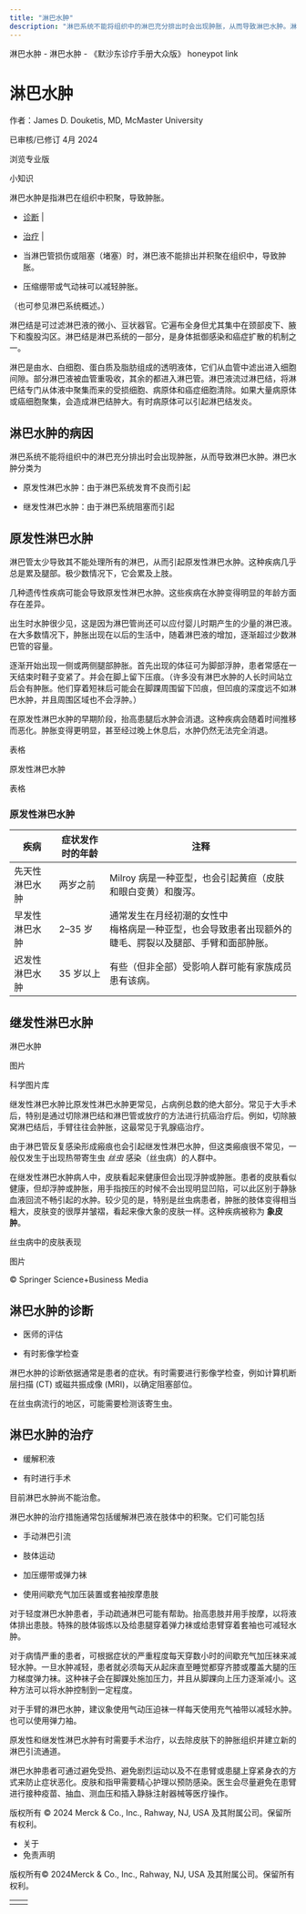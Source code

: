 ```yaml
---
title: "淋巴水肿"
description: "淋巴系统不能将组织中的淋巴充分排出时会出现肿胀，从而导致淋巴水肿。淋巴水肿分类为"
---
```


﻿淋巴水肿 \- 淋巴水肿 \- 《默沙东诊疗手册大众版》 honeypot link

# 淋巴水肿

作者：James D. Douketis, MD, McMaster University

已审核/已修订 4月 2024

浏览专业版

小知识

淋巴水肿是指淋巴在组织中积聚，导致肿胀。

- [诊断](#诊断_v23362737_zh) \|
- [治疗](#治疗_v723248_zh) \|

- 当淋巴管损伤或阻塞（堵塞）时，淋巴液不能排出并积聚在组织中，导致肿胀。

- 压缩绷带或气动袜可以减轻肿胀。


（也可参见淋巴系统概述。）

淋巴结是可过滤淋巴液的微小、豆状器官。它遍布全身但尤其集中在颈部皮下、腋下和腹股沟区。淋巴结是淋巴系统的一部分，是身体抵御感染和癌症扩散的机制之一。

淋巴是由水、白细胞、蛋白质及脂肪组成的透明液体，它们从血管中滤出进入细胞间隙。部分淋巴液被血管重吸收，其余的都进入淋巴管。淋巴液流过淋巴结，将淋巴结专门从体液中聚集而来的受损细胞、病原体和癌症细胞清除。如果大量病原体或癌细胞聚集，会造成淋巴结肿大。有时病原体可以引起淋巴结发炎。

## 淋巴水肿的病因

淋巴系统不能将组织中的淋巴充分排出时会出现肿胀，从而导致淋巴水肿。淋巴水肿分类为

- 原发性淋巴水肿：由于淋巴系统发育不良而引起

- 继发性淋巴水肿：由于淋巴系统阻塞而引起


## 原发性淋巴水肿

淋巴管太少导致其不能处理所有的淋巴，从而引起原发性淋巴水肿。这种疾病几乎总是累及腿部。极少数情况下，它会累及上肢。

几种遗传性疾病可能会导致原发性淋巴水肿。这些疾病在水肿变得明显的年龄方面存在差异。

出生时水肿很少见，这是因为淋巴管尚还可以应付婴儿时期产生的少量的淋巴液。在大多数情况下，肿胀出现在以后的生活中，随着淋巴液的增加，逐渐超过少数淋巴管的容量。

逐渐开始出现一侧或两侧腿部肿胀。首先出现的体征可为脚部浮肿，患者常感在一天结束时鞋子变紧了。并会在脚上留下压痕。（许多没有淋巴水肿的人长时间站立后会有肿胀。他们穿着短袜后可能会在脚踝周围留下凹痕，但凹痕的深度远不如淋巴水肿，并且周围区域也不会浮肿。）

在原发性淋巴水肿的早期阶段，抬高患腿后水肿会消退。这种疾病会随着时间推移而恶化。肿胀变得更明显，甚至经过晚上休息后，水肿仍然无法完全消退。

表格

原发性淋巴水肿

表格

### 原发性淋巴水肿

| 疾病 | 症状发作时的年龄 | 注释 |
| --- | --- | --- |
| 先天性淋巴水肿 | 两岁之前 | Milroy 病是一种亚型，也会引起黄疸（皮肤和眼白变黄）和腹泻。 |
| 早发性淋巴水肿 | 2–35 岁 | 通常发生在月经初潮的女性中<br>梅格病是一种亚型，也会导致患者出现额外的睫毛、腭裂以及腿部、手臂和面部肿胀。 |
| 迟发性淋巴水肿 | 35 岁以上 | 有些（但非全部）受影响人群可能有家族成员患有该病。 |

## 继发性淋巴水肿

淋巴水肿



图片

科学图片库

继发性淋巴水肿比原发性淋巴水肿更常见，占病例总数的绝大部分。常见于大手术后，特别是通过切除淋巴结和淋巴管或放疗的方法进行抗癌治疗后。例如，切除腋窝淋巴结后，手臂往往会肿胀，这最常见于乳腺癌治疗。

由于淋巴管反复感染形成瘢痕也会引起继发性淋巴水肿，但这类瘢痕很不常见，一般仅发生于出现热带寄生虫 _丝虫_ 感染（丝虫病）的人群中。

在继发性淋巴水肿病人中，皮肤看起来健康但会出现浮肿或肿胀。患者的皮肤看似健康，但却浮肿或肿胀，用手指按压的时候不会出现明显凹陷，可以此区别于静脉血液回流不畅引起的水肿。较少见的是，特别是丝虫病患者，肿胀的肢体变得相当粗大，皮肤变的很厚并皱褶，看起来像大象的皮肤一样。这种疾病被称为 **象皮肿**。

丝虫病中的皮肤表现



图片

© Springer Science+Business Media

## 淋巴水肿的诊断

- 医师的评估

- 有时影像学检查


淋巴水肿的诊断依据通常是患者的症状。有时需要进行影像学检查，例如计算机断层扫描 (CT) 或磁共振成像 (MRI)，以确定阻塞部位。

在丝虫病流行的地区，可能需要检测该寄生虫。

## 淋巴水肿的治疗

- 缓解积液

- 有时进行手术


目前淋巴水肿尚不能治愈。

淋巴水肿的治疗措施通常包括缓解淋巴液在肢体中的积聚。它们可能包括

- 手动淋巴引流

- 肢体运动

- 加压绷带或弹力袜

- 使用间歇充气加压装置或套袖按摩患肢


对于轻度淋巴水肿患者，手动疏通淋巴可能有帮助。抬高患肢并用手按摩，以将液体排出患肢。特殊的肢体锻炼以及给患腿穿着弹力袜或给患臂穿着套袖也可减轻水肿。

对于病情严重的患者，可根据症状的严重程度每天穿数小时的间歇充气加压袜来减轻水肿。一旦水肿减轻，患者就必须每天从起床直至睡觉都穿齐膝或覆盖大腿的压力梯度弹力袜。这种袜子会在脚踝处施加压力，并且从脚踝向上压力逐渐减小。这种方法可以将水肿控制到一定程度。

对于手臂的淋巴水肿，建议象使用气动压迫袜一样每天使用充气袖带以减轻水肿。也可以使用弹力袖。

原发性和继发性淋巴水肿有时需要手术治疗，以去除皮肤下的肿胀组织并建立新的淋巴引流通道。

淋巴水肿患者可通过避免受热、避免剧烈运动以及不在患臂或患腿上穿紧身衣的方式来防止症状恶化。皮肤和指甲需要精心护理以预防感染。医生会尽量避免在患臂进行接种疫苗、抽血、测血压和插入静脉注射器械等医疗操作。



版权所有 © 2024
Merck & Co., Inc., Rahway, NJ, USA 及其附属公司。保留所有权利。

- 关于
- 免责声明

版权所有© 2024Merck & Co., Inc., Rahway, NJ, USA 及其附属公司。保留所有权利。

|     |     |
| --- | --- |
|  |  |